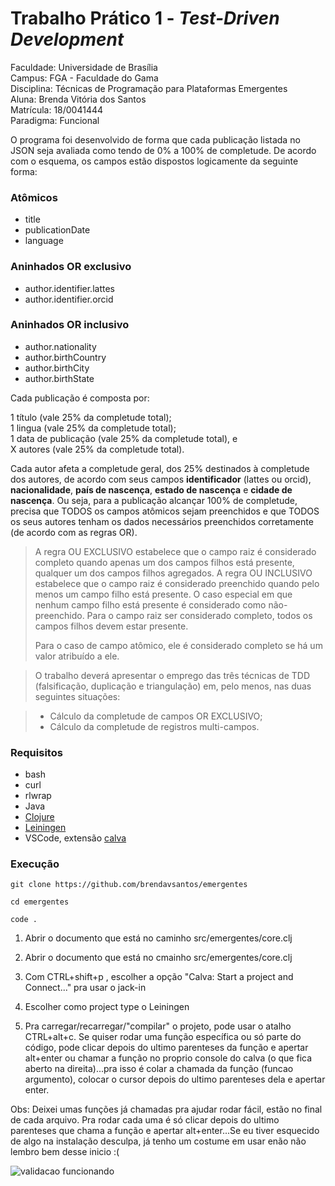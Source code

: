 # Trabalho Prático 1 - _Test-Driven Development_

Faculdade: Universidade de Brasília      
Campus: FGA - Faculdade do Gama      
Disciplina: Técnicas de Programação para Plataformas Emergentes    
Aluna: Brenda Vitória dos Santos     
Matrícula: 18/0041444    
Paradigma: Funcional       

O programa foi desenvolvido de forma que cada publicação listada no JSON seja avaliada como tendo de 0% a 100% de completude. De acordo com o esquema, os campos estão dispostos logicamente da seguinte forma:

### Atômicos
- title 
- publicationDate
- language

### Aninhados OR exclusivo
- author.identifier.lattes
- author.identifier.orcid

### Aninhados OR inclusivo
- author.nationality
- author.birthCountry
- author.birthCity
- author.birthState

Cada publicação é composta por:   

1 título (vale 25% da completude total);   
1 lingua (vale 25% da completude total);   
1 data de publicação (vale 25% da completude total), e    
X autores (vale 25% da completude total).   

Cada autor afeta a completude geral, dos 25% destinados à completude dos autores, de acordo com seus campos **identificador** (lattes ou orcid), **nacionalidade**, **país de nascença**, **estado de nascença** e **cidade de nascença**. Ou seja, para a publicação alcançar 100% de completude, precisa que TODOS os campos atômicos sejam preenchidos e que TODOS os seus autores tenham os dados necessários preenchidos corretamente (de acordo com as regras OR).

> A regra OU EXCLUSIVO estabelece que o campo raiz é considerado
> completo quando apenas um dos campos filhos está presente, qualquer um dos
> campos filhos agregados. A regra OU INCLUSIVO estabelece que o campo raiz é
> considerado preenchido quando pelo menos um campo filho está presente. O caso
> especial em que nenhum campo filho está presente é considerado como
> não-preenchido. Para o campo raiz ser considerado completo, todos os campos
> filhos devem estar presente. 
> 
> Para o caso de campo atômico, ele é considerado completo se há um valor
> atribuído a ele. 

> O trabalho deverá apresentar o emprego das três técnicas de TDD 
> (falsificação,
> duplicação e triangulação) em, pelo menos, nas duas seguintes 
> situações: 

> * Cálculo da completude de campos OR EXCLUSIVO; 
> * Cálculo da completude de registros multi-campos.

### Requisitos

- bash
- curl 
- rlwrap
- Java
- [Clojure](https://clojure.org/guides/install_clojure)
- [Leiningen](https://leiningen.org/)
- VSCode, extensão [calva](https://calva.io/connect/)

### Execução

```
git clone https://github.com/brendavsantos/emergentes

```

```
cd emergentes
```

```
code .
```

1. Abrir o documento que está no caminho src/emergentes/core.clj

2. Abrir o documento que está no cmainho src/emergentes/core.clj

3. Com CTRL+shift+p , escolher a opção "Calva: Start a project and Connect..." pra usar o jack-in

4. Escolher como project type o Leiningen

5. Pra carregar/recarregar/"compilar" o projeto, pode usar o atalho CTRL+alt+c. Se quiser rodar uma função específica ou só parte do código, pode clicar depois do ultimo parenteses da função e apertar alt+enter ou chamar a função no proprio console do calva (o que fica aberto na direita)...pra isso é colar a chamada da função (funcao argumento), colocar o cursor depois do ultimo parenteses dela e apertar enter.

Obs: Deixei umas funções já chamadas pra ajudar rodar fácil, estão no final de cada arquivo. Pra rodar cada uma é só clicar depois do ultimo parenteses que chama a função e apertar alt+enter...Se eu tiver esquecido de algo na instalação desculpa, já tenho um costume em usar enão não lembro bem desse inicio :( 

![validacao funcionando](https://media.discordapp.net/attachments/750707734910992535/1129188939606007818/validacao-funcionando.png?width=956&height=577)


